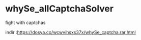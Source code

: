 # whySe_allCaptchaSolver
fight with captchas


indir :https://dosya.co/wcwvihsxs37x/whySe_captcha.rar.html
